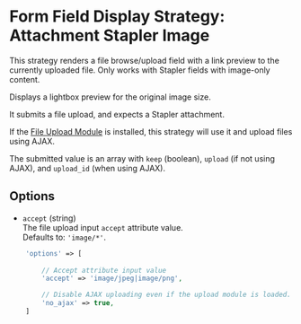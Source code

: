 # Form Field Display Strategy: Attachment Stapler Image
 
This strategy renders a file browse/upload field with a link preview to the currently uploaded file. Only works with Stapler fields with image-only content.
 
Displays a lightbox preview for the original image size.

It submits a file upload, and expects a Stapler attachment.

If the [File Upload Module](https://github.com/czim/laravel-cms-upload-module) is installed, this strategy will use it and upload files using AJAX.

The submitted value is an array with `keep` (boolean), `upload` (if not using AJAX), and `upload_id` (when using AJAX).


## Options

- `accept` (string)  
    The file upload input `accept` attribute value.  
    Defaults to: `'image/*'`.

 
 ```php
     'options' => [
     
         // Accept attribute input value
         'accept' => 'image/jpeg|image/png',

         // Disable AJAX uploading even if the upload module is loaded.
         'no_ajax' => true,
     ]
 ```

